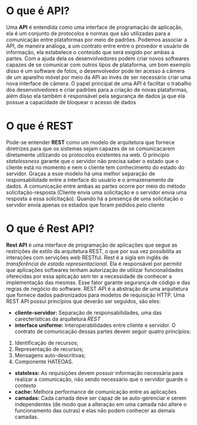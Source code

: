 
# O que é API?
Uma **API** é entendida como uma interface de programação de aplicação, ela é um conjunto de protocolos e normas que são utilizadas para a comunicação entre plataformas por meio de padrões. Podemos associar a API, de maneira análoga, a um contrato entre entre o provedor e usuário de informação, ela estabelece o conteúdo que será exigido por ambas a partes. Com a ajuda dela os desenvolvedores podem criar novos softwares capazes de se comunicar com outros tipos de plataforma, um bom exemplo disso é um software de fotos, o desenvolvedor pode ter acesso à câmera de um aparelho móvel por meio da API ao invés de ser necessário criar uma nova interface de câmera. O papel principal de uma API é facilitar o trabalho dos desenvolvedores e criar padrões para a criação de novas plataformas, além disso ela também é responsável pela segurança de dados ja que ela possue a capacidade de bloquear o acesso de dados

# O que é REST
Pode-se entender **REST** como um modelo de arquitetura que fornece diretrizes para que os sistemas sejam capazes de se comunicacarem diretamente utilizando os protocolos existentes na web. O príncipio _statelessness_ garante que o servidor não precisa saber o estado que o cliente está no momento e nem o cliente tem conhecimento do estado do servidor. Graças a esse modelo há uma melhor separação de responsabilidade entre a interface do usuário e o armazenamento de dados. A comunicação entre ambas as partes ocorre por meio do método solicitação-resposta (Cliente envia uma solicitação e o servidor envia uma resposta a essa solicitação). Quando há a presença de uma solicitação o servidor envia apenas os estados que foram pedidos pelo cliente

# O que é Rest API?
**Rest API** é uma interface de programação de aplicações que segue as restrições de estilo da arquitetura REST, o que por sua vez possibilita as interações com servições web RESTful. Rest é a sigla em inglês de _transferência de estado representacional_. Ela é responsável por permitir que aplicações softwares tenham autorização de utilizar funcionalidades oferecidas por essa aplicação sem ter a necessidade de conhecer a implementação das mesmas. Esse fator garante segurança de código e das regras de negócio do software. REST API é a abstração de uma arquitetura que fornece dados padronizados para modelos de requisição HTTP. Uma REST API possui princípios que deverão ser seguidos, são eles:
- **cliente-servidor:** Separação de responsabilidades, uma das carecterísticas da arquitetura _REST_
- **interface uniforme:** Interoperabilidades entre cliente e servidor. O contrato de comunicação dessas partes devem seguir quatro princípios:
1. Identificação de recursos;
2. Representação de recursos;
3. Mensagens auto-descritivas;
4. Componente HATEOAS.
- **stateless:** As requisições devem possuir informação necessária para realizar a comunicação, não sendo necessário que o servidor guarde o contexto
- **cache:** Melhora performance de comunicação entre as aplicações
- **camadas:** Cada camada deve ser capaz de se auto-gerenciar e serem independentes (de modo que a alteração em uma camada não altere o funcionamento das outras) e elas não podem conhecer as demais camadas. 

